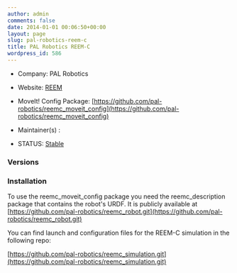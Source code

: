 ```yaml
---
author: admin
comments: false
date: 2014-01-01 00:06:50+00:00
layout: page
slug: pal-robotics-reem-c
title: PAL Robotics REEM-C
wordpress_id: 586
---
```



	
  * Company: PAL Robotics

	
  * Website: [REEM](http://pal-robotics.com/en/products/reem-c/)

	
  * MoveIt! Config Package: [https://github.com/pal-robotics/reemc_moveit_config](https://github.com/pal-robotics/reemc_moveit_config)

	
  * Maintainer(s) :

	
  * STATUS: [Stable](/about/moveit-status#status-code-robots)




### Versions








### Installation


To use the reemc_moveit_config package you need the reemc_description package that contains the robot's URDF. It is publicly available at [https://github.com/pal-robotics/reemc_robot.git](https://github.com/pal-robotics/reemc_robot.git)


You can find launch and configuration files for the REEM-C simulation in the following repo:

[https://github.com/pal-robotics/reemc_simulation.git](https://github.com/pal-robotics/reemc_simulation.git)



